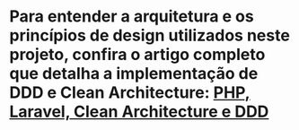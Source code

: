 # Para entender a arquitetura e os princípios de design utilizados neste projeto, confira o artigo completo que detalha a implementação de DDD e Clean Architecture: [PHP, Laravel, Clean Architecture e DDD](https://dev.to/giovanipessoa/php-laravel-clean-architecture-e-ddd-4j03)
